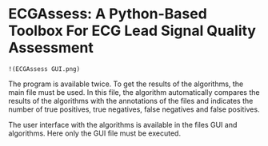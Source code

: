 # ECGAssess: A Python-Based Toolbox For ECG Lead Signal Quality Assessment

	!(ECGAssess GUI.png)

The program is available twice. To get the results of the algorithms, the main file must be used. 
In this file, the algorithm automatically compares the results of the algorithms with the 
annotations of the files and indicates the number of true positives, true negatives, false negatives
and false positives.

The user interface with the algorithms is available in the files GUI and algorithms. 
Here only the GUI file must be executed.
